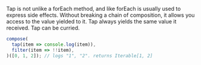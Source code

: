 Tap is not unlike a forEach method, and like forEach is usually used to express side effects. Without breaking a chain of composition, it allows you access to the value yielded to it. Tap always yields the same value it received. Tap can be curried.

```js
compose(
  tap(item => console.log(item)),
  filter(item => !!item),
)([0, 1, 2]); // logs "1", "2". returns Iterable[1, 2]
```
